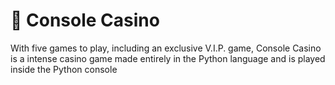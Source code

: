 # 🎲 Console Casino
With five games to play, including an exclusive V.I.P. game, Console Casino is a intense casino game made entirely in the Python language and is played inside the Python console
